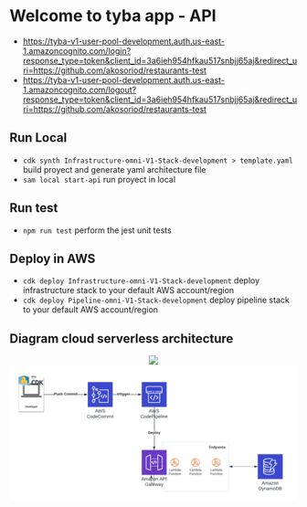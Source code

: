 # Welcome to tyba app - API

*  https://tyba-v1-user-pool-development.auth.us-east-1.amazoncognito.com/login?response_type=token&client_id=3a6ieh954hfkau517snbjj65aj&redirect_uri=https://github.com/akosoriod/restaurants-test
*  https://tyba-v1-user-pool-development.auth.us-east-1.amazoncognito.com/logout?response_type=token&client_id=3a6ieh954hfkau517snbjj65aj&redirect_uri=https://github.com/akosoriod/restaurants-test

## Run Local

* `cdk synth Infrastructure-omni-V1-Stack-development > template.yaml`  build proyect and generate yaml architecture file
* `sam local start-api`   run proyect in local

## Run test
* `npm run test`    perform the jest unit tests

## Deploy in AWS
* `cdk deploy Infrastructure-omni-V1-Stack-development` deploy infrastructure stack to your default AWS account/region
* `cdk deploy Pipeline-omni-V1-Stack-development`       deploy pipeline stack to your default AWS account/region

## Diagram cloud serverless architecture
<p align="center"><img src="<p align="center"><img src="https://raw.githubusercontent.com/akosoriod/restaurants-test/main/docs/AWS_diagram.png"></p>

